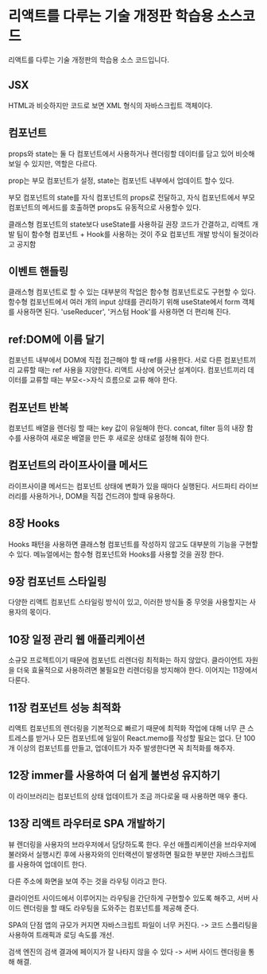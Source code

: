 # 리액트를 다루는 기술 개정판 학습용 소스코드

리액트를 다루는 기술 개정판의 학습용 소스 코드입니다.

## JSX

HTML과 비슷하지만 코드로 보면 XML 형식의 자바스크립트 객체이다.

## 컴포넌트

props와 state는 둘 다 컴포넌트에서 사용하거나 렌더링할 데이터를 담고 있어 비슷해 보일 수 있지만, 역할은 다르다.

prop는 부모 컴포넌트가 설정,
state는 컴포넌트 내부에서 업데이트 할수 있다.

부모 컴포넌트의 state를 자식 컴포넌트의 props로 전달하고,
자식 컴포넌트에서 부모 컴포넌트의 메서드를 호출하면 props도 유동적으로 사용할수 있다.

클래스형 컴포넌트의 state보다
useState를 사용하길 권장
코드가 간결하고, 리액트 개발 팀이 함수형 컴포넌트 + Hook를 사용하는 것이 주요 컴포넌트 개발 방식이 될것이라고 공지함

## 이벤트 핸들링

클래스형 컴포넌트로 할 수 있는 대부분의 작업은 함수형 컴포넌트로도 구현할 수 있다.
함수형 컴포넌트에서 여러 개의 input 상태를 관리하기 위해 useState에서 form 객체를 사용하면 된다.
'useReducer', '커스텀 Hook'를 사용하면 더 편리해 진다.

## ref:DOM에 이름 달기

컴포넌트 내부에서 DOM에 직접 접근해야 할 때 ref를 사용한다.
서로 다른 컴포넌트끼리 교류할 때는 ref 사용을 지양한다. 리액트 사상에 어긋난 설계이다.
컴포넌트끼리 데이터를 교류할 때는 부모<->자식 흐름으로 교류 해야 한다.

## 컴포넌트 반복

컴포넌트 배열을 렌더링 할 때는 key 값이 유일해야 한다.
concat, filter 등의 내장 함수를 사용하여 새로운 배열을 만든 후 새로운 상태로 설정해 줘야 한다.

## 컴포넌트의 라이프사이클 메서드

라이프사이클 메서드는 컴포넌트 상태에 변화가 있을 때마다 실행된다.
서드파티 라이브러리를 사용하거나, DOM을 직접 건드려야 할때 유용하다.

## 8장 Hooks

Hooks 패턴을 사용하면 클래스형 컴포넌트를 작성하지 않고도 대부분의 기능을 구현할 수 있다.
메뉴얼에서는 함수형 컴포넌트와 Hooks를 사용할 것을 권장 한다.

## 9장 컴포넌트 스타일링

다양한 리액트 컴포넌트 스타일링 방식이 있고, 이러한 방식들 중 무엇을 사용할지는 사용자의 몫이다.

## 10장 일정 관리 웹 애플리케이션

소규모 프로젝트이기 때문에 컴포넌트 리렌더링 최적화는 하지 않았다.
클라이언트 자원을 더욱 효율적으로 사용하려면 불필요한 리렌더링을 방지해야 한다.
이어지는 11장에서 다룬다.

## 11장 컴포넌트 성능 최적화

리액트 컴포넌트의 렌더링을 기본적으로 빠르기 때문에 최적화 작업에 대해 너무 큰 스트레스를 받거나 모든 컴포넌트에 일일이 React.memo를 작성할 필요는 없다. 단 100개 이상의 컴포넌트를 만들고, 업데이트가 자주 발생한다면 꼭 최적화를 해주자.

## 12장 immer를 사용하여 더 쉽게 불변성 유지하기

이 라이브러리는 컴포넌트의 상태 업데이트가 조금 까다로울 때 사용하면 매우 좋다.

## 13장 리액트 라우터로 SPA 개발하기

뷰 렌더링을 사용자의 브라우저에서 담당하도록 한다.
우선 애플리케이션을 브라우저에 불러와서 실행시킨 후에 사용자와의 인터랙션이 발생하면 필요한 부분만 자바스크립트를 사용하여 업데이트 한다.

다른 주소에 화면을 보여 주는 것을 라우팅 이라고 한다.

클라이언트 사이드에서 이루어지는 라우팅을 간단하게 구현할수 있도록 해주고, 서버 사이드 렌더링을 할 때도 라우팅을 도와주는 컴포넌트를 제공해 준다.

SPA의 단점
앱의 규모가 커지면 자바스크립트 파일이 너무 커진다. -> 코드 스플리팅을 사용하여 트래픽과 로딩 속도를 개선.

검색 엔진의 검색 결과에 페이지가 잘 나타지 않을 수 있다 -> 서버 사이드 렌더링을 통해 해결.
